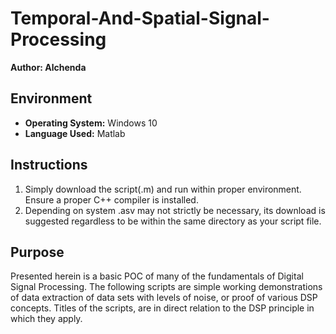# Temporal-And-Spatial-Signal-Processing

**Author: Alchenda**

## Environment
- **Operating System:** Windows 10
- **Language Used:** Matlab

## Instructions

1. Simply download the script(.m) and run within proper environment. Ensure a proper C++ compiler is installed.
2. Depending on system .asv may not strictly be necessary, its download is suggested regardless to be within the same directory as your script file.

## Purpose

Presented herein is a basic POC of many of the fundamentals of Digital Signal Processing. The following scripts are simple working demonstrations of data extraction of data sets with levels of noise, or proof of various DSP concepts. Titles of the scripts, are in direct relation to the DSP principle in which they apply.
